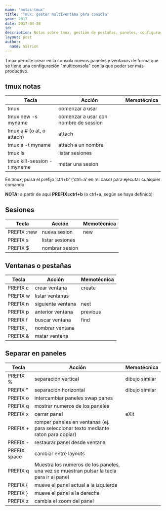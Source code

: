 ```yaml
---
name: 'notas-tmux'
title: 'Tmux: gestor multiventana para consola'
year: 2017
date: 2017-04-28
id:
description: Notas sobre tmux, gestión de pestañas, paneles, configuración, atajos de teclados y otras características. Herramienta de productividad para la consola.
layout: post
author:
  name: Salrion
---
```


Tmux permite crear en la consola nuevos paneles y ventanas de forma que se tiene una configuración "multiconsola" con la que poder ser más productivo.

## tmux notas

| **Tecla**                   | **Acción**                            | **Memotécnica** |
| --------------------------- | ------------------------------------- | --------------- |
| tmux                        | comenzar a usar                       |                 |
| tmux new -s myname          | comenzar a usar con nombre de session |                 |
| tmux a # (o at, o attach)   | attach                                |                 |
| tmux a -t myname            | attach a un nombre                    |                 |
| tmux ls                     | listar sesiones                       |                 |
| tmux kill-session -t myname | matar una sesion                      |                 |

En tmux, pulsa el prefijo 'ctrl+b' ('ctrl+a' en mi caso) para ejecutar cualquier comando

**NOTA:** a partir de aqui **PREFIX=ctrl+b** (o ctrl+a, según se haya definido)

## Sesiones

| **Tecla**   | **Acción**      | **Memotécnica** |
| ----------- | --------------- | --------------- |
| PREFIX :new | nueva sesion    | new             |
| PREFIX s    | listar sesiones |                 |
| PREFIX \$   | nombrar sesion  |                 |

## Ventanas o pestañas

| **Tecla** | **Acción**        | **Memotécnica** |
| --------- | ----------------- | --------------- |
| PREFIX c  | crear ventana     | create          |
| PREFIX w  | listar ventanas   |                 |
| PREFIX n  | siguiente ventana | next            |
| PREFIX p  | anterior ventana  | previous        |
| PREFIX f  | buscar ventana    | find            |
| PREFIX ,  | nombrar ventana   |                 |
| PREFIX &  | matar ventana     |                 |

## Separar en paneles

| **Tecla**    | **Acción**                                                                               | **Memotécnica** |
| ------------ | ---------------------------------------------------------------------------------------- | --------------- |
| PREFIX %     | separación vertical                                                                      | dibujo similar  |
| PREFIX \"    | separación horizontal                                                                    | dibujo similar  |
| PREFIX o     | intercambiar paneles swap panes                                                          |                 |
| PREFIX q     | mostrar numeros de los paneles                                                           |                 |
| PREFIX x     | cerrar panel                                                                             | eXit            |
| PREFIX \+    | romper paneles en ventanas (ej. para seleccionar texto mediante raton para copiar)       |                 |
| PREFIX \-    | restaurar panel desde ventana                                                            |                 |
| PREFIX space | cambiar entre layouts                                                                    |                 |
| PREFIX q     | Muestra los numeros de los paneles, una vez se muestran pulsar la tecla para ir al panel |                 |
| PREFIX {     | mueve el panel actual a la izquierda                                                     |                 |
| PREFIX }     | mueve el panel a la derecha                                                              |                 |
| PREFIX z     | cambia el zoom del panel                                                                 |                 |
